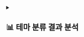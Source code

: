 
<details>
  <summary><h2>📊 테마 분류 결과 분석</summary>

### <mark>🎯 평가용 데이터셋 구축</mark>

**ChatGPT를 활용한 평가용 데이터셋 구축**
> 테마 분류 결과에는 정답이 정해져 있지 않아, __단순 참고 목적으로 서울팟 분류 데이터와 비교할 데이터를 GPT 모델을 활용해서 구축하기로 결정함__
>
> 우리 모델에 적용한 리뷰 데이터(kor_review_text, place_feature), 키워드 사전을 GPT 모델에도 동일하게 적용
> 
> 그외의 분류 알고리즘 및 파라미터 가중치는 개입하지 않고 테마 데이터 라벨링 진행

<br/>

### <mark>💾 비교 과정</mark>
**GPT 모델은 한 가게를 기준으로, 더 많은 테마로 분류를 했기 때문에, 분류 작업이 상대적으로 무의미해보임** 

약 13000개 가게에 대해서 **서울팟 모델의 테마 분류 데이터를 기준으로 GPT 모델의 데이터와의 일치도를 계산**



$$일치도 = \frac{GPT 테마 분류 데이터}{서울팟 테마 분류 데이터} \times 100$$

0 : 불일치한 경우, 

0 ~ 1 : 서울팟 분류 데이터 中 GPT 분류 데이터 포함하는 경우

1 : 완전 일치한 경우


<br/>

### <mark>📃 결과</mark>

**① 일치도 분석**

> 약 13000개 가게를 대상으로,
>
> 일치도가 1.0인 경우는 약 54% (6986개)
>
> 일치도가 0.5인 경우는 약 2% (203개)
>
> 일치도가 0.0인 경우는 약 44% (5694개)
>
> 라는 것을 확인할 수 있다.

**② 일치도가 1.0인 경우 분석**

> 1. 둘다 결측치인 경우 : 78.7 %
> 
> 2. 완전 일치하는 경우 : 4.4 %
> 
> 3. 지피티 분류 데이터 ⊃ 서울팟 분류 데이터 : 16.9 %

![image](https://github.com/user-attachments/assets/1c6e6737-5d49-47a4-989f-437deb5ce6f3)


**③ 일치도가 0.0인 경우 분석**

> 일치도가 0인 5694개 가게 중,
>
> 1. 지피티 분류 데이터만 결측치인 경우 : 40.3 %
> 
> 2. 서울팟 분류 데이터만 결측치인 경우 : 46.2 %
>
> 3. 완전 불일치한 경우 : 13.5 %
![image](https://github.com/user-attachments/assets/d65c05f0-c956-4d4e-9593-dfcee65638de)


<br/>

<details>
<summary><h4>📃 실제 가게 </summary>

> 1. GPT 모델 분류 데이터 : 연인, 혼놀, 인테리어
> 
> 2. 서울팟 모델 분류 데이터 : 혼놀
> 
![image](https://github.com/user-attachments/assets/1640a2fe-fb50-4913-89f8-553caa69789e)

> 1. GPT 모델 분류 데이터 : 가족, 연인, 힐링, 가성비
>
> 2. 서울팟 모델 분류 데이터 : 가성비
>
![image](https://github.com/user-attachments/assets/d4491b43-e194-48a9-9cfb-a9c9cf6341c7)


</details>


</details>
